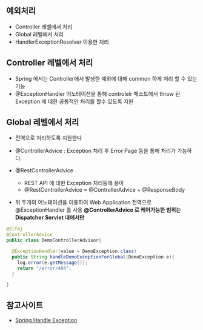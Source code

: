 ## 예외처리 
- Controller 레벨에서 처리
- Global 레벨에서 처리 
- HandlerExceptionResolver 이용한 처리

## Controller 레벨에서 처리
- Spring 에서는 Controller에서 발생한 예외에 대해 common 하게 처리 할 수 있는 기능
- @ExceptionHandler 어노테이션을 통해 controlelr 메소드에서 throw 된 Exception 에 대한 공통적인 처리를 할수 있도록 지원

## Global 레벨에서 처리
- 전역으로 처리하도록 지원한다
- @ControllerAdvice : Exception 처리 후 Error Page 등을 통해 처리가 가능하다.
- @RestControllerAdvice
    - REST API 에 대한 Exception 처리등에 용이
    - @RestControllerAdvice = @ControllerAdvice + @ResponseBody
    
- 위 두개의 어노테이션을 이용하여 Web Application 전역으로 @ExceptionHandler 를 사용 **@ControllerAdvice 로 케어가능한 범위는 Dispatcher Servlet 내에서만**

~~~ java
@Slf4j
@ControllerAdvice
public class DemoControllerAdvisor{

  @ExceptionHandler(value = DemoException.class)
  public String handleDemoExceptionForGlobal(DemoException e){
    log.error(e.getMessage());
    return "/error/404";
  }

}
~~~

## 참고사이트
- [Spring Handle Exception](https://jaehun2841.github.io/2018/08/30/2018-08-25-spring-mvc-handle-exception/#%EB%93%A4%EC%96%B4%EA%B0%80%EB%A9%B0)